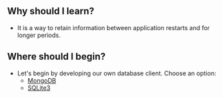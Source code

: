 ## Why should I learn?
- It is a way to retain information between application restarts and for longer periods.

## Where should I begin?

- Let's begin by developing our own database client. Choose an option:
    - [MongoDB](./mongodb/README.md)
    - [SQLite3](./sqlite3/README.md)